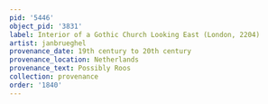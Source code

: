 ```yaml
---
pid: '5446'
object_pid: '3831'
label: Interior of a Gothic Church Looking East (London, 2204)
artist: janbrueghel
provenance_date: 19th century to 20th century
provenance_location: Netherlands
provenance_text: Possibly Roos
collection: provenance
order: '1840'
---
```

